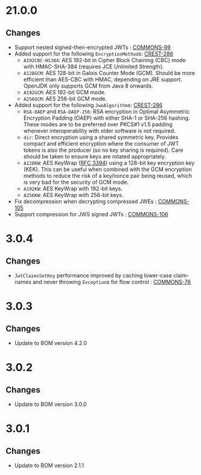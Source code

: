 # 21.0.0

## Changes
* Support nested signed-then-encrypted JWTs : [COMMONS-99](https://bugster.forgerock.org/jira/browse/COMMONS-99)
* Added support for the following `EncryptionMethod`s: [CREST-286](https://bugster.forgerock.org/jira/browse/CREST-286)
    - `A192CBC-HS384`: AES 192-bit in Cipher Block Chaining (CBC) mode with HMAC-SHA-384 (requires JCE Unlimited 
    Strength).
    - `A128GCM`: AES 128-bit in Galois Counter Mode (GCM). Should be more efficient than AES-CBC with HMAC, depending
     on JRE support. OpenJDK only supports GCM from Java 8 onwards.
    - `A192GCM`: AES 192-bit GCM mode.
    - `A256GCM`: AES 256-bit GCM mode.
* Added support for the following `JweAlgorithm`s: [CREST-286](https://bugster.forgerock.org/jira/browse/CREST-286)
    - `RSA-OAEP` and `RSA-OAEP-256`: RSA encryption in Optimal Asymmetric Encryption Padding (OAEP) with either SHA-1
     or SHA-256 hashing. These modes are to be preferred over PKCS#1 v1.5 padding whenever interoperability with 
     older software is not required.
    - `dir`: Direct encryption using a shared symmetric key. Provides compact and efficient encryption where the 
    consumer of JWT tokens is also the producer (so no key sharing is required). Care should be taken to ensure keys 
    are rotated appropriately.
    - `A128KW`: AES KeyWrap ([RFC 3394](https://tools.ietf.org/html/rfc3394)) using a 128-bit key encryption key 
    (KEK). This can be useful when combined with the GCM encryption methods to reduce the risk of a key/nonce pair 
    being reused, which is very bad for the security of GCM mode.
    - `A192KW`: AES KeyWrap with 192-bit keys.
    - `A256KW`: AES KeyWrap with 256-bit keys.
* Fix decompression when decrypting compressed JWEs : [COMMONS-105](
https://bugster.forgerock.org/jira/browse/COMMONS-105)
* Support compression for JWS signed JWTs : [COMMONS-106](https://bugster.forgerock.org/jira/browse/COMMONS-106)

# 3.0.4

## Changes
* `JwtClaimsSetKey` performance improved by caching lower-case claim-names and never throwing `Exception`s for flow
    control : [COMMONS-76](https://bugster.forgerock.org/jira/browse/COMMONS-76)

# 3.0.3

## Changes
* Update to BOM version 4.2.0

# 3.0.2

## Changes
* Update to BOM version 3.0.0


# 3.0.1

## Changes
* Update to BOM version 2.1.1